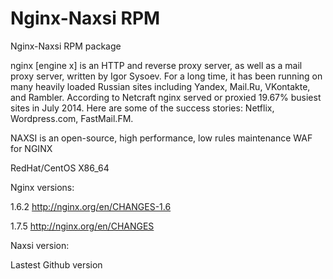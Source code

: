 Nginx-Naxsi RPM
=============

Nginx-Naxsi RPM package

nginx [engine x] is an HTTP and reverse proxy server, as well as a mail proxy server, written by Igor Sysoev. For a long time, it has been running on many heavily loaded Russian sites including Yandex, Mail.Ru, VKontakte, and Rambler. According to Netcraft nginx served or proxied 19.67% busiest sites in July 2014. Here are some of the success stories: Netflix, Wordpress.com, FastMail.FM. 

NAXSI is an open-source, high performance, low rules maintenance WAF for NGINX

RedHat/CentOS X86_64

Nginx versions:

1.6.2 http://nginx.org/en/CHANGES-1.6

1.7.5 http://nginx.org/en/CHANGES

Naxsi version:

Lastest Github version


